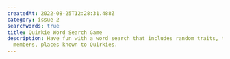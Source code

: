 ```yaml
---
createdAt: 2022-08-25T12:28:31.488Z
category: issue-2
searchwords: true
title: Quirkie Word Search Game
description: Have fun with a word search that includes random traits, team
  members, places known to Quirkies.
---
```

